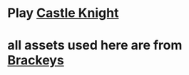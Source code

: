 # Play [Castle Knight](https://drive.google.com/drive/folders/11BA5SPk6yNys49PJjBMTZ9LW_CgMVSH7?usp=drive_link)

# all assets used here are from [Brackeys](htps://www.youtube.com/watch?v=LOhfqjmasi0&list=WL&index=3)
